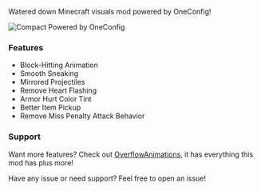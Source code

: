 Watered down Minecraft visuals mod powered by OneConfig!

![Compact Powered by OneConfig](https://polyfrost.org/img/compact_vector.svg)

### Features

- Block-Hitting Animation
- Smooth Sneaking
- Mirrored Projectiles
- Remove Heart Flashing
- Armor Hurt Color Tint
- Better Item Pickup
- Remove Miss Penalty Attack Behavior


### Support

Want more features? Check out [OverflowAnimations](https://github.com/Polyfrost/OverflowAnimationsV2), it has everything this mod has plus more!

Have any issue or need support? Feel free to open an issue!
